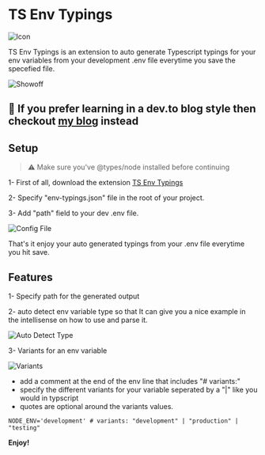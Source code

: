 <h1>TS Env Typings</h1>
  
![Icon](https://raw.githubusercontent.com/YassinEldeeb/Env-Typings-VSC/main/images/vsIcon.png)

  
TS Env Typings is an extension to auto generate Typescript typings for your env variables from your development .env file everytime you save the specefied file.

![Showoff](https://raw.githubusercontent.com/YassinEldeeb/Env-Typings-VSC/main/images/index.png)

## 🌟 If you prefer learning in a dev.to blog style then checkout [my blog](https://dev.to/yassineldeeb/typing-processenv-automatically-with-this-vsc-extension-10pe) instead

## Setup

> ⚠️ Make sure you've @types/node installed before continuing
 
1- First of all, download the extension [TS Env Typings](https://marketplace.visualstudio.com/items?itemName=YassinEldeeb.env-typings)

2- Specify "env-typings.json" file in the root of your project.

3- Add "path" field to your dev .env file.

![Config File](https://raw.githubusercontent.com/YassinEldeeb/Env-Typings-VSC/main/images/config.png)

That's it enjoy your auto generated typings from your .env file everytime you hit save.

## Features

1- Specify path for the generated output

2- auto detect env variable type so that It can give you a nice example in the intellisense on how to use and parse it.

![Auto Detect Type](https://raw.githubusercontent.com/YassinEldeeb/Env-Typings-VSC/main/images/index.png)

3- Variants for an env variable

![Variants](https://raw.githubusercontent.com/YassinEldeeb/Env-Typings-VSC/main/images/enums.png)

- add a comment at the end of the env line that includes "# variants:"
- specify the different variants for your variable seperated by a "|" like you would in typscript
- quotes are optional around the variants values.

```env
NODE_ENV='development' # variants: "development" | "production" | "testing"
```

**Enjoy!**
